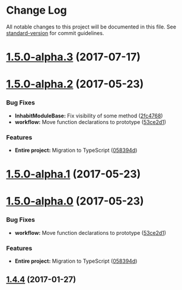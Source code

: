 # Change Log

All notable changes to this project will be documented in this file. See [standard-version](https://github.com/conventional-changelog/standard-version) for commit guidelines.

<a name="1.5.0-alpha.3"></a>
# [1.5.0-alpha.3](https://github.com/ArkadiumInc/node-inhabit-module-base/compare/v1.5.0-alpha.2...v1.5.0-alpha.3) (2017-07-17)



<a name="1.5.0-alpha.2"></a>
# [1.5.0-alpha.2](https://github.com/ArkadiumInc/node-inhabit-module-base/compare/v1.4.4...v1.5.0-alpha.2) (2017-05-23)


### Bug Fixes

* **InhabitModuleBase:** Fix visibility of some method ([2fc4768](https://github.com/ArkadiumInc/node-inhabit-module-base/commit/2fc4768))
* **workflow:** Move function declarations to prototype ([53ce2d1](https://github.com/ArkadiumInc/node-inhabit-module-base/commit/53ce2d1))


### Features

* **Entire project:** Migration to TypeScript ([058394d](https://github.com/ArkadiumInc/node-inhabit-module-base/commit/058394d))



<a name="1.5.0-alpha.1"></a>
# [1.5.0-alpha.1](https://github.com/ArkadiumInc/node-inhabit-module-base/compare/v1.5.0-alpha.0...v1.5.0-alpha.1) (2017-05-23)



<a name="1.5.0-alpha.0"></a>
# [1.5.0-alpha.0](https://github.com/ArkadiumInc/node-inhabit-module-base/compare/v1.4.4...v1.5.0-alpha.0) (2017-05-23)


### Bug Fixes

* **workflow:** Move function declarations to prototype ([53ce2d1](https://github.com/ArkadiumInc/node-inhabit-module-base/commit/53ce2d1))


### Features

* **Entire project:** Migration to TypeScript ([058394d](https://github.com/ArkadiumInc/node-inhabit-module-base/commit/058394d))



<a name="1.4.4"></a>
## [1.4.4](https://github.com/ArkadiumInc/node-inhabit-module-base/compare/v1.4.0...v1.4.4) (2017-01-27)
